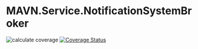 # MAVN.Service.NotificationSystemBroker

![calculate coverage](https://github.com/OpenMAVN/MAVN.Service.NotificationSystemBroker/workflows/calculate%20coverage/badge.svg)
[![Coverage Status](https://coveralls.io/repos/github/OpenMAVN/MAVN.Service.NotificationSystemBroker/badge.svg?branch=master)](https://coveralls.io/github/OpenMAVN/MAVN.Service.NotificationSystemBroker?branch=master)
